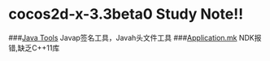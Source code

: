 cocos2d-x-3.3beta0 Study Note!!
=====
###[Java Tools](Java.md) Javap签名工具，Javah头文件工具
###[Application.mk](Application.mk) NDK报错,缺乏C++11库

